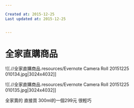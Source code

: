 ```yaml
---

Created at: 2015-12-25
Last updated at: 2015-12-25


---
```


# 全家直購商品


![[.//全家直購商品.resources/Evernote Camera Roll 20151225 010134.jpg\|3024x4032]]

![[.//全家直購商品.resources/Evernote Camera Roll 20151225 010135.jpg\|3024x4032]]

全家賣的
直接買
300ml的一個299元
很輕巧

